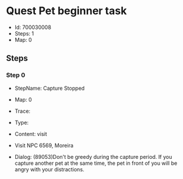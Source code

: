 # Quest Pet beginner task

- Id: 700030008
- Steps: 1
- Map: 0

## Steps

### Step 0
- StepName:  Capture Stopped
- Map:  0
- Trace:  
- Type:  
- Content:  visit
- Visit NPC 6569, Moreira

- Dialog: (89053)Don't be greedy during the capture period. If you capture another pet at the same time, the pet in front of you will be angry with your distractions.


